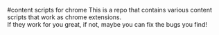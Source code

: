 #content scripts for chrome
This is a repo that contains various content scripts that work as chrome extensions.  
If they work for you great, if not, maybe you can fix the bugs you find!


